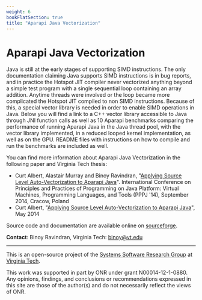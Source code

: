 ```yaml
---
weight: 6
bookFlatSection: true
title: "Aparapi Java Vectorization"
---
```


# Aparapi Java Vectorization

Java is still at the early stages of supporting SIMD instructions. The only documentation claiming Java supports SIMD instructions is in bug reports, and in practice the Hotspot JIT  compiler never vectorized anything beyond a simple test program with a single sequential loop containing an array addition. Anytime threads were involved or the loop became more complicated the Hotspot JIT compiled to non SIMD instructions. Because of this, a special vector library is needed in order to enable SIMD operations in Java. Below you will find a link to a C++ vector library accessible to Java through JNI function calls as well as 10 Aparapi benchmarks comparing the performance of running Aparapi Java in the Java thread pool, with the vector library implemented, in a reduced looped kernel implementation, as well as on the GPU. README files with instructions on how to compile and run the benchmarks are included as well.

You can find more information about Aparapi Java Vectorization in the following paper and Virginia Tech thesis:
- Curt Albert, Alastair Murray and Binoy Ravindran, "[Applying Source Level Auto-Vectorization to Aparapi Java](/publications/pppj14.pdf)". International Conference on Principles and Practices of Programming on Java Platform: Virtual Machines, Programming Languages, and Tools (PPPJ '14), September 2014, Cracow, Poland
- Curt Albert, "[Applying Source Level Auto-Vectorization to Aparapi Java](https://vtechworks.lib.vt.edu/handle/10919/49022)", May 2014

Source code and documentation are available online on [sourceforge](http://sourceforge.net/projects/popcornlinux/files/aparapi_vectorization_tests.tar.xz/download).

**Contact**: Binoy Ravindran, Virginia Tech: binoy@vt.edu

---

This is an open-source project of the [Systems Software Research Group](https://www.ssrg.ece.vt.edu/) at [Virginia Tech](https://vt.edu/).

This work was supported in part by ONR under grant N00014-12-1-0880. Any opinions, findings, and conclusions or recommendations expressed in this site are those of the author(s) and do not necessarily reflect the views of ONR.